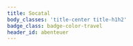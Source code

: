 ```yaml
---
title: Socatal
body_classes: 'title-center title-h1h2'
badge_class: badge-color-travel
header_id: abenteuer
---
```


